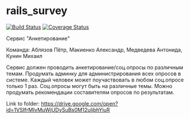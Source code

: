 # rails_survey
[![Build Status](https://travis-ci.org/anatoliypronin/rails_survey.svg?branch=develop)](https://travis-ci.org/anatoliypronin/rails_survey)
[![Coverage Status](https://coveralls.io/repos/github/anatoliypronin/rails_survey/badge.svg?branch=develop)](https://coveralls.io/github/anatoliypronin/rails_survey?branch=develop)

Сервис "Анкетирование"

Команда: Аблязов Пётр, Макиенко Александр, Медведева Антонида, Кунин Михаил

Сервис должен проводить анкетирование/соц.опросы по различным темам. Продумать админку для администрирования всех опросов в системе. Каждый человек может поучаствовать в любом соц.опросе только 1 раз. Соц.опросы могут быть на различные темы. Можно продумать рекомендации составителям опросов по результатам.

Link to folder: https://drive.google.com/open?id=1VSIfrMIvMuWjUDySuBs0M12uljbhYiuR